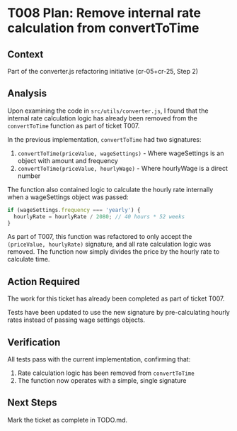 # T008 Plan: Remove internal rate calculation from convertToTime

## Context
Part of the converter.js refactoring initiative (cr-05+cr-25, Step 2)

## Analysis
Upon examining the code in `src/utils/converter.js`, I found that the internal rate calculation logic has already been removed from the `convertToTime` function as part of ticket T007.

In the previous implementation, `convertToTime` had two signatures:
1. `convertToTime(priceValue, wageSettings)` - Where wageSettings is an object with amount and frequency
2. `convertToTime(priceValue, hourlyWage)` - Where hourlyWage is a direct number

The function also contained logic to calculate the hourly rate internally when a wageSettings object was passed:
```javascript
if (wageSettings.frequency === 'yearly') {
  hourlyRate = hourlyRate / 2080; // 40 hours * 52 weeks
}
```

As part of T007, this function was refactored to only accept the `(priceValue, hourlyRate)` signature, and all rate calculation logic was removed. The function now simply divides the price by the hourly rate to calculate time.

## Action Required
The work for this ticket has already been completed as part of ticket T007.

Tests have been updated to use the new signature by pre-calculating hourly rates instead of passing wage settings objects.

## Verification
All tests pass with the current implementation, confirming that:
1. Rate calculation logic has been removed from `convertToTime`
2. The function now operates with a simple, single signature

## Next Steps
Mark the ticket as complete in TODO.md.